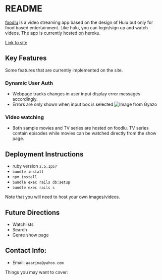 # README

[foodlu](https://foodlu.herokuapp.com) is a video streaming app based on the design of Hulu but only for
food based entertainment. Like hulu, you can login/sign up and watch videos. The app is currently hosted on 
heroku.

[Link to site](https://foodlu.herokuapp.com)

## Key Features
Some features that are currently implemented on the site. 

### Dynamic User Auth
- Webpage tracks changes in user input display error messages accordingly. 
- Errors are only shown when input box is selected 
![Image from Gyazo](https://i.gyazo.com/bbee271333fd4189a1f9e4638eb131a3.gif)

### Video watching 
- Both sample movies and TV series are hosted on foodlu. TV series contain
episodes while movies can be watched directly from the show page. 

## Deployment Instructions
- ruby version `2.5.1p57`
- `bundle install`
- `npm install`
- `bundle exec rails db:setup`
- `bundle exec rails s`

Note that you will need to host your own images/videos. 

## Future Directions
- Watchlists
- Search
- Genre show page

## Contact Info:
- Email: `aaarima@yahoo.com`

Things you may want to cover:
